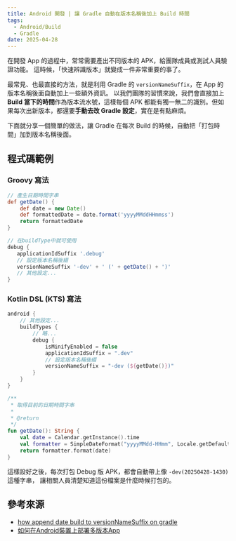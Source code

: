 ```yaml
---
title: Android 開發 | 讓 Gradle 自動在版本名稱後加上 Build 時間
tags:
  - Android/Build
  - Gradle
date: 2025-04-28
---
```


在開發 App 的過程中，常常需要產出不同版本的 APK，給團隊成員或測試人員驗證功能。  這時候，「快速辨識版本」就變成一件非常重要的事了。

最常見、也最直接的方法，就是利用 Gradle 的 `versionNameSuffix`，在 App 的版本名稱後面自動加上一些額外資訊。  以我們團隊的習慣來說，我們會直接加上**Build 當下的時間**作為版本流水號，這樣每個 APK 都能有獨一無二的識別。但如果每次出新版本，都還要**手動去改 Gradle 設定**，實在是有點麻煩。

下面就分享一個簡單的做法，讓 Gradle 在每次 Build 的時候，自動把「打包時間」加到版本名稱後面。

## 程式碼範例

### Groovy 寫法

```groovy
// 產生日期時間字串
def getDate() {
    def date = new Date()
    def formattedDate = date.format('yyyyMMddHHmmss')
    return formattedDate
}

// 在buildType中就可使用
debug {
   applicationIdSuffix '.debug'
   // 設定版本名稱後綴
   versionNameSuffix '-dev' + ' (' + getDate() + ')' 
   // 其他設定...
}
```

### Kotlin DSL (KTS) 寫法

```kotlin
android {  
    // 其他設定...
    buildTypes {
	    // 略...
        debug {
            isMinifyEnabled = false  
            applicationIdSuffix = ".dev"  
            // 設定版本名稱後綴
            versionNameSuffix = "-dev (${getDate()})"  
        }    
    } 
}

/**  
 * 取得目前的日期時間字串
 *  
 * @return  
 */  
fun getDate(): String {  
    val date = Calendar.getInstance().time
    val formatter = SimpleDateFormat("yyyyMMdd-HHmm", Locale.getDefault())  
    return formatter.format(date)  
}
```

這樣設好之後，每次打包 Debug 版 APK，都會自動帶上像 `-dev(20250428-1430)` 這種字串， 讓相關人員清楚知道這份檔案是什麼時候打包的。

## 參考來源

- [how append date build to versionNameSuffix on gradle](https://stackoverflow.com/a/19184323/9982091)
- [如何在Android裝置上部署多版本App](https://medium.com/@wsrew2000/%E5%A6%82%E4%BD%95%E5%9C%A8android%E8%A3%9D%E7%BD%AE%E4%B8%8A%E9%83%A8%E7%BD%B2%E5%A4%9A%E7%89%88%E6%9C%ACapp-bb44004e9c25)
